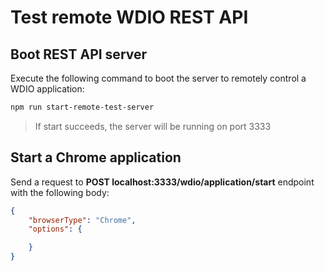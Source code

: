 # Test remote WDIO REST API

## Boot REST API server

Execute the following command to boot the server to remotely control a WDIO application:

```bash
npm run start-remote-test-server
```

> If start succeeds, the server will be running on port 3333

## Start a Chrome application

Send a request to **POST localhost:3333/wdio/application/start** endpoint with the following body:

```json
{
    "browserType": "Chrome",
    "options": {

    }
}



